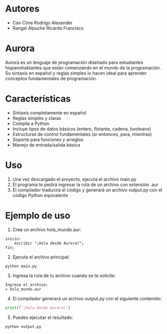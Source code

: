 # Autores
* Can Cime Rodrigo Alexander
* Rangel Alpuche Ricardo Francisco
# Aurora
Aurora es un lenguaje de programación diseñado para estudiantes hispanohablantes que están comenzando en el mundo de la programación. Su sintaxis en español y reglas simples lo hacen ideal para aprender conceptos fundamentales de programación.
# Características
* Sintaxis completamente en español
* Reglas simples y claras
* Compila a Python
* Incluye tipos de datos básicos (entero, flotante, cadena, booleano)
* Estructuras de control fundamentales (si-entonces, para, mientras)
* Soporte para funciones y arreglos
* Manejo de entrada/salida básica
# Uso
1. Una vez descargado el proyecto, ejecuta el archivo main.py
2. El programa te pedirá ingresar la ruta de un archivo con extensión .aur
3. El compilador traducirá el código y generará un archivo output.py con el código Python equivalente

# Ejemplo de uso

1. Crea un archivo hola_mundo.aur:
```  
inicio:
    escribir "¡Hola desde Aurora!";
fin;
```
2. Ejecuta el archivo principal:
```ubuntu
python main.py
```

3. Ingresa la ruta de tu archivo cuando se te solicite:
```
Ingrese el archivo:
> hola_mundo.aur
```

4. El compilador generará un archivo output.py con el siguiente contenido:
```python
print(f'¡Hola desde Aurora!')
```

5. Puedes ejecutar el resultado:
```
python output.py
```
